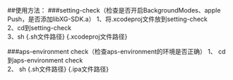 ##使用方法：
###setting-check（检查是否开启BackgroundModes、apple Push，是否添加libXG-SDK.a）
1、将.xcodeproj文件放到setting-check<br>
2、cd到setting-check<br>
3、sh  {.sh文件路径}  {.xcodeproj文件路径}<br>

###aps-environment check（检查aps-environment的环境是否正确）
1、	cd到aps-environment check<br>
2、	sh  {.sh文件路径}  {.ipa文件路径}
